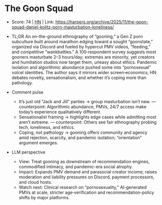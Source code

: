 # The Goon Squad

- Score: 74 | [HN](https://news.ycombinator.com/item?id=45701503) | Link: https://harpers.org/archive/2025/11/the-goon-squad-daniel-kolitz-porn-masturbation-loneliness/

- TL;DR
  An on-the-ground ethnography of “gooning,” a Gen Z porn subculture built around marathon edging toward a sought “goonstate,” organized via Discord and fueled by hypercut PMV videos, “feeding,” and competitive “wankbattles.” A 100‑respondent survey suggests most gooners masturbate 2–3 hours/day; extremes are minority, yet creators and humiliation studios now target them, uneasy about ethics. Pandemic isolation and algorithmic abundance pushed some into “pornosexual” volcel identities. The author says it mirrors wider screen‑economics; HN debates novelty, sensationalism, and whether it’s coping more than pathology.

- Comment pulse
  - It’s just old “Jack and Jill” parties → group masturbation isn’t new. — counterpoint: Algorithmic abundance, PMVs, 24/7 access make today’s experience qualitatively different.
  - Sensationalist framing → highlights edge cases while admitting most aren’t extreme. — counterpoint: Others see fair ethnography probing tech, loneliness, and ethics.
  - Coping, not pathology → gooning offers community and agency amid rejection, scarcity, and pandemic isolation; “orientation” argument emerges.

- LLM perspective
  - View: Treat gooning as downstream of recommendation engines, commodified intimacy, and pandemic-era social atrophy.
  - Impact: Expands PMV demand and parasocial creator income; raises moderation and liability pressures on Discord, payment processors, and cloud hosts.
  - Watch next: Clinical research on “pornosexuality,” AI-generated PMVs at scale, stricter age‑verification and recommendation-policy shifts by major platforms.
